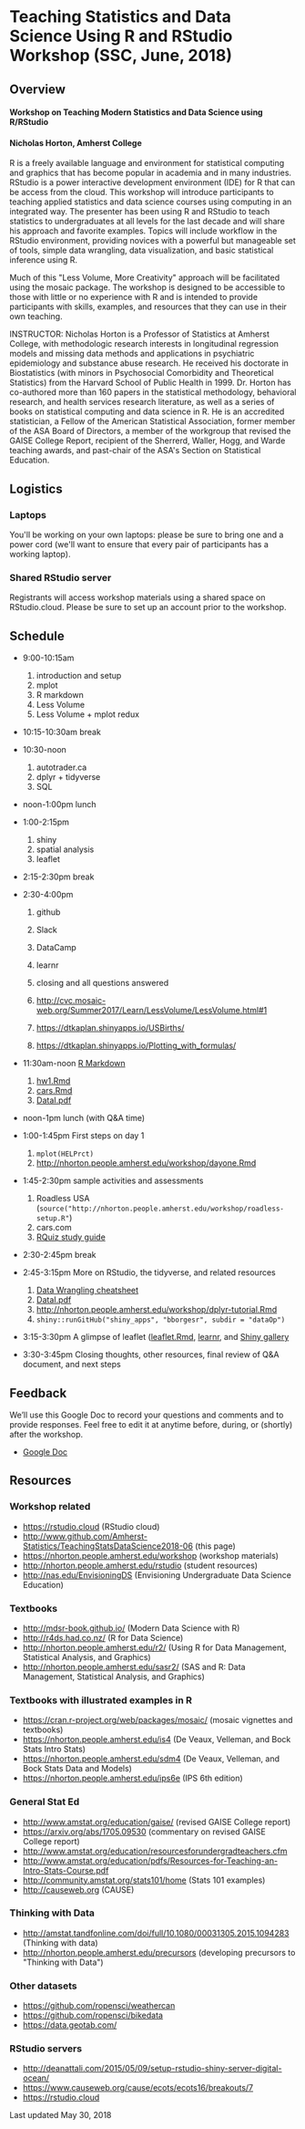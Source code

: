 # Teaching Statistics and Data Science Using R and RStudio Workshop (SSC, June, 2018)

## Overview

#### Workshop on Teaching Modern Statistics and Data Science using R/RStudio 
#### Nicholas Horton, Amherst College

R is a freely available language and environment for statistical computing and graphics that has become popular in academia and in many industries. RStudio is a power interactive development environment (IDE) for R that can be access from the cloud.  This workshop will introduce participants to teaching applied statistics and data science courses using computing in an integrated way. The presenter has been using R and RStudio to teach statistics to undergraduates at all levels for the last decade and will share his approach and favorite examples. Topics will include workflow in the RStudio environment, providing novices with a powerful but manageable set of tools, simple data wrangling, data visualization, and basic statistical inference using R. 

Much of this "Less Volume, More Creativity" approach will be facilitated using the mosaic package. The workshop is designed to be accessible to those with little or no experience with R and is intended to provide participants with skills, examples, and resources that they can use in their own teaching.

INSTRUCTOR: Nicholas Horton is a Professor of Statistics at Amherst College, with methodologic research interests in longitudinal regression models and missing data methods and applications in psychiatric epidemiology and substance abuse research. He received his doctorate in Biostatistics (with minors in Psychosocial Comorbidity and Theoretical Statistics) from the Harvard School of Public Health in 1999. Dr. Horton has co-authored more than 160 papers in the statistical methodology, behavioral research, and health services research literature, as well as a series of books on statistical computing and data science in R. He is an accredited statistician, a Fellow of the American Statistical Association, former member of the ASA Board of Directors, a member of the workgroup that revised the GAISE College Report, recipient of the Sherrerd, Waller, Hogg, and Warde teaching awards, and past-chair of the ASA's Section on Statistical Education.

## Logistics

### Laptops

You'll be working on your own laptops: please be sure to bring one and a power cord (we'll want to ensure that every pair of participants has a working laptop).

### Shared RStudio server

Registrants will access workshop materials using a shared space on RStudio.cloud.  Please be sure to set up an account prior to the workshop.


## Schedule

- 9:00-10:15am
  1. introduction and setup
  2. mplot
  3. R markdown
  4. Less Volume
  5. Less Volume + mplot redux

- 10:15-10:30am break

- 10:30-noon
  1. autotrader.ca
  2. dplyr + tidyverse
  3. SQL

- noon-1:00pm lunch

- 1:00-2:15pm
  1. shiny
  2. spatial analysis
  3. leaflet

- 2:15-2:30pm break

- 2:30-4:00pm 
  1. github
  2. Slack
  3. DataCamp
  4. learnr
  5. closing and all questions answered


  1. http://cvc.mosaic-web.org/Summer2017/Learn/LessVolume/LessVolume.html#1
  2. https://dtkaplan.shinyapps.io/USBirths/
  3. https://dtkaplan.shinyapps.io/Plotting_with_formulas/

- 11:30am-noon [R Markdown](https://prezi.com/vq6l5yqpnqma/intro-to-r-markdown-cvc-2015)
  1. [hw1.Rmd](https://nhorton.people.amherst.edu/workshop/hw1.Rmd)
  2. [cars.Rmd](https://nhorton.people.amherst.edu/workshop/cars2.Rmd)
  3. [DataI.pdf](https://nhorton.people.amherst.edu/workshop/dataI.pdf)
- noon-1pm lunch (with Q&A time)
- 1:00-1:45pm First steps on day 1

  1. `mplot(HELPrct)`
  2. http://nhorton.people.amherst.edu/workshop/dayone.Rmd

- 1:45-2:30pm sample activities and assessments

  1. Roadless USA (`source("http://nhorton.people.amherst.edu/workshop/roadless-setup.R"`)
  2. cars.com 
  3. [RQuiz study guide](https://nhorton.people.amherst.edu/workshop/R-guide.pdf)

- 2:30-2:45pm break

- 2:45-3:15pm More on RStudio, the tidyverse, and related resources 

  1. [Data Wrangling cheatsheet](https://www.rstudio.com/wp-content/uploads/2015/02/data-wrangling-cheatsheet.pdf)
  2. [DataI.pdf](https://nhorton.people.amherst.edu/workshop/dataI.pdf)
  3. http://nhorton.people.amherst.edu/workshop/dplyr-tutorial.Rmd
  4. `shiny::runGitHub("shiny_apps", "bborgesr", subdir = "dataOp")`

- 3:15-3:30pm A glimpse of leaflet ([leaflet.Rmd](https://nhorton.people.amherst.edu/workshop/leaflet.Rmd]), [learnr](https://rstudio.github.io/learnr), and [Shiny gallery](https://shiny.rstudio.com/gallery)
- 3:30-3:45pm Closing thoughts, other resources, final review of Q&A document, and next steps

## Feedback

We’ll use this Google Doc to record your questions and comments and to provide responses. Feel free to edit it at anytime before, during, or (shortly) after the workshop.

- [Google Doc](https://docs.google.com/document/d/1D65bQS--pmj6Cu9VAkjvmlIGe-yk2d0xGZfRknkysrA/edit?usp=sharing)

## Resources

### Workshop related

- https://rstudio.cloud (RStudio cloud)
- http://www.github.com/Amherst-Statistics/TeachingStatsDataScience2018-06 (this page)
- https://nhorton.people.amherst.edu/workshop (workshop materials)
- http://nhorton.people.amherst.edu/rstudio (student resources)
- http://nas.edu/EnvisioningDS (Envisioning Undergraduate Data Science Education)

### Textbooks

- http://mdsr-book.github.io/ (Modern Data Science with R)
- http://r4ds.had.co.nz/ (R for Data Science)
- http://nhorton.people.amherst.edu/r2/ (Using R for Data Management, Statistical Analysis, and Graphics)
- http://nhorton.people.amherst.edu/sasr2/ (SAS and R: Data Management, Statistical Analysis, and Graphics)

### Textbooks with illustrated examples in R

- https://cran.r-project.org/web/packages/mosaic/ (mosaic vignettes and textbooks)
- https://nhorton.people.amherst.edu/is4 (De Veaux, Velleman, and Bock Stats Intro Stats)
- https://nhorton.people.amherst.edu/sdm4 (De Veaux, Velleman, and Bock Stats Data and Models)
- https://nhorton.people.amherst.edu/ips6e (IPS 6th edition)

### General Stat Ed

- http://www.amstat.org/education/gaise/ (revised GAISE College report)
- https://arxiv.org/abs/1705.09530 (commentary on revised GAISE College report)
- http://www.amstat.org/education/resourcesforundergradteachers.cfm
- http://www.amstat.org/education/pdfs/Resources-for-Teaching-an-Intro-Stats-Course.pdf
- http://community.amstat.org/stats101/home (Stats 101 examples)
- http://causeweb.org (CAUSE)

### Thinking with Data

- http://amstat.tandfonline.com/doi/full/10.1080/00031305.2015.1094283 (Thinking with data)
- http://nhorton.people.amherst.edu/precursors (developing precursors to "Thinking with Data")

### Other datasets

- https://github.com/ropensci/weathercan
- https://github.com/ropensci/bikedata
- https://data.geotab.com/

### RStudio servers

- http://deanattali.com/2015/05/09/setup-rstudio-shiny-server-digital-ocean/
- https://www.causeweb.org/cause/ecots/ecots16/breakouts/7
- https://rstudio.cloud

Last updated May 30, 2018
